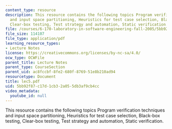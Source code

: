 ```yaml
---
content_type: resource
description: This resource contains the following topics Program verification techniques
  and input space partitioning, Heuristics for test case selection, Black-box testing,
  Clear-box testing, Test strategy and automation, Static verification.
file: /courses/6-170-laboratory-in-software-engineering-fall-2005/5bb92f87c17d1cb32a055db3af9cb4cc_lec5.pdf
file_size: 114107
file_type: application/pdf
learning_resource_types:
- Lecture Notes
license: https://creativecommons.org/licenses/by-nc-sa/4.0/
ocw_type: OCWFile
parent_title: Lecture Notes
parent_type: CourseSection
parent_uid: ac8fccbf-8fe2-680f-8769-51e8b210ad94
resourcetype: Document
title: lec5.pdf
uid: 5bb92f87-c17d-1cb3-2a05-5db3af9cb4cc
video_metadata:
  youtube_id: null
---
```

This resource contains the following topics Program verification techniques and input space partitioning, Heuristics for test case selection, Black-box testing, Clear-box testing, Test strategy and automation, Static verification.